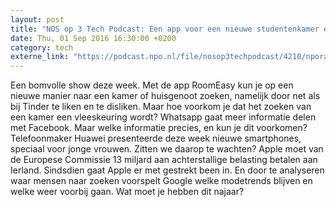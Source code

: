 ```yaml
---
layout: post
title: "NOS op 3 Tech Podcast: Een app voor een nieuwe studentenkamer en modeadvies van Google"
date: Thu, 01 Sep 2016 16:30:00 +0200
category: tech
externe_link: "https://podcast.npo.nl/file/nosop3techpodcast/4210/nporadio1_nosop3techpodcast_20160901_nos-op-3-tech-podcast-een-app-voor-een-nieuwe-studentenkamer-en-modeadvies-van-google.mp3"
---
```


Een bomvolle show deze week. Met de app RoomEasy kun je op een nieuwe manier naar een kamer of huisgenoot zoeken, namelijk door net als bij Tinder te liken en te disliken. Maar hoe voorkom je dat het zoeken van een kamer een vleeskeuring wordt?
Whatsapp gaat meer informatie delen met Facebook. Maar welke informatie precies, en kun je dit voorkomen?
Telefoonmaker Huawei presenteerde deze week nieuwe smartphones, speciaal voor jonge vrouwen. Zitten we daarop te wachten?
Apple moet van de Europese Commissie 13 miljard aan achterstallige belasting betalen aan Ierland. Sindsdien gaat Apple er met gestrekt been in.
En door te analyseren waar mensen naar zoeken voorspelt Google welke modetrends blijven en welke weer voorbij gaan. Wat moet je hebben dit najaar?<img src="http://feeds.feedburner.com/~r/nosop3-tech-podcast/~4/up1gLtbZ1QQ" height="1" width="1" alt=""/><img src="http://feeds.feedburner.com/~r/nosop3-tech-podcast/~4/up1gLtbZ1QQ" height="1" width="1" alt=""/>
